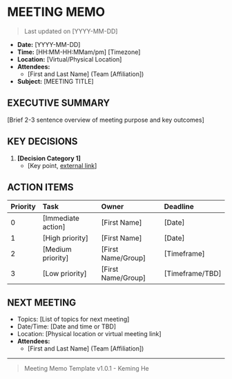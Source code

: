 # MEETING MEMO

> Last updated on [YYYY-MM-DD]

- **Date:** [YYYY-MM-DD]
- **Time:** [HH:MM-HH:MMam/pm] [Timezone]
- **Location:** [Virtual/Physical Location]
- **Attendees:**
  - [First and Last Name] (Team [Affiliation])
- **Subject:** [MEETING TITLE]

## EXECUTIVE SUMMARY

[Brief 2-3 sentence overview of meeting purpose and key outcomes]

## KEY DECISIONS

1. **[Decision Category 1]**
   - [Key point, [external link](link)]

## ACTION ITEMS

| Priority | Task | Owner | Deadline |
| :--- | :--- | :--- | :--- |
| 0 | [Immediate action] | [First Name] | [Date] |
| 1 | [High priority] | [First Name] | [Date] |
| 2 | [Medium priority] | [First Name/Group] | [Timeframe] |
| 3 | [Low priority] | [First Name/Group] | [Timeframe/TBD] |

## NEXT MEETING

- Topics: [List of topics for next meeting]
- Date/Time: [Date and time or TBD]
- Location: [Physical location or virtual meeting link]
- **Attendees:**
  - [First and Last Name] (Team [Affiliation])

---

> Meeting Memo Template v1.0.1 - Keming He

